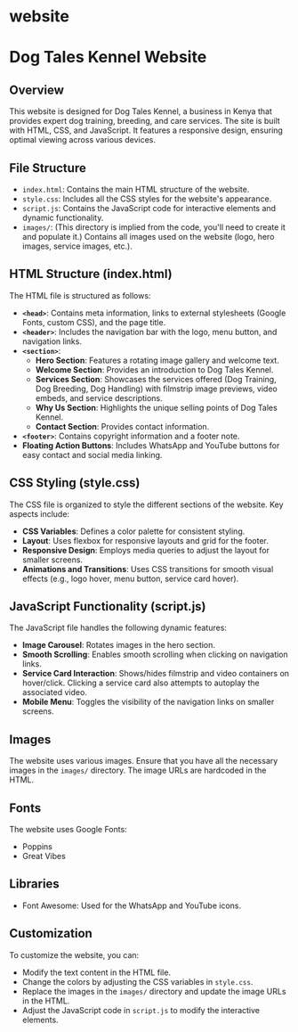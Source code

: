 # website
# Dog Tales Kennel Website

## Overview

This website is designed for Dog Tales Kennel, a business in Kenya that provides expert dog training, breeding, and care services. The site is built with HTML, CSS, and JavaScript. It features a responsive design, ensuring optimal viewing across various devices.

## File Structure

* `index.html`: Contains the main HTML structure of the website.
* `style.css`: Includes all the CSS styles for the website's appearance.
* `script.js`: Contains the JavaScript code for interactive elements and dynamic functionality.
* `images/`: (This directory is implied from the code, you'll need to create it and populate it.) Contains all images used on the website (logo, hero images, service images, etc.).

## HTML Structure (index.html)

The HTML file is structured as follows:

* **`<head>`**: Contains meta information, links to external stylesheets (Google Fonts, custom CSS), and the page title.
* **`<header>`**: Includes the navigation bar with the logo, menu button, and navigation links.
* **`<section>`**:
    * **Hero Section**: Features a rotating image gallery and welcome text.
    * **Welcome Section**: Provides an introduction to Dog Tales Kennel.
    * **Services Section**: Showcases the services offered (Dog Training, Dog Breeding, Dog Handling) with filmstrip image previews, video embeds, and service descriptions.
    * **Why Us Section**: Highlights the unique selling points of Dog Tales Kennel.
    * **Contact Section**: Provides contact information.
* **`<footer>`**: Contains copyright information and a footer note.
* **Floating Action Buttons**: Includes WhatsApp and YouTube buttons for easy contact and social media linking.

## CSS Styling (style.css)

The CSS file is organized to style the different sections of the website. Key aspects include:

* **CSS Variables**: Defines a color palette for consistent styling.
* **Layout**: Uses flexbox for responsive layouts and grid for the footer.
* **Responsive Design**: Employs media queries to adjust the layout for smaller screens.
* **Animations and Transitions**: Uses CSS transitions for smooth visual effects (e.g., logo hover, menu button, service card hover).

## JavaScript Functionality (script.js)

The JavaScript file handles the following dynamic features:

* **Image Carousel**: Rotates images in the hero section.
* **Smooth Scrolling**: Enables smooth scrolling when clicking on navigation links.
* **Service Card Interaction**: Shows/hides filmstrip and video containers on hover/click.  Clicking a service card also attempts to autoplay the associated video.
* **Mobile Menu**: Toggles the visibility of the navigation links on smaller screens.

## Images

The website uses various images. Ensure that you have all the necessary images in the `images/` directory. The image URLs are hardcoded in the HTML.

## Fonts

The website uses Google Fonts:

* Poppins
* Great Vibes

## Libraries

* Font Awesome: Used for the WhatsApp and YouTube icons.

## Customization

To customize the website, you can:

* Modify the text content in the HTML file.
* Change the colors by adjusting the CSS variables in `style.css`.
* Replace the images in the `images/` directory and update the image URLs in the HTML.
* Adjust the JavaScript code in `script.js` to modify the interactive elements.
